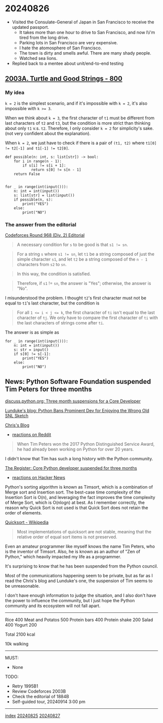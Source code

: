 <head><meta name="viewport" content="width=device-width, initial-scale=1.0, user-scalable=yes" /><meta charset="UTF-8"></head>

# 20240826

- Visited the Consulate-General of Japan in San Francisco to receive the updated passport.
	- It takes more than one hour to drive to San Francisco, and now I\i'm tired from the long drive.
	- Parking lots in San Francisco are very expensive.
	- I hate the atomosphere of San Francisco.
	- The town is dirty and smells awful. There are many shady people.
	- Watched sea lions.
- Replied back to a mentee about unit/end-to-end testing

## [2003A. Turtle and Good Strings - 800](https://codeforces.com/contest/2003/problem/A)

### My idea

`k = 2` is the simplest scenario, and if it\'s impossible with `k = 2`, it\'s also impossible with `k >= 3`.

When we think about `k = 3`, the first character of `t1` must be different from last characters of `t2` and `t3`, but the condition is more strict than thinking about only `t1` v.s. `t2`. Therefore, I only consider `k = 2` for simplicity\'s sake. (not very confident about the explanation).

When `k = 2`, we just have to check if there is a pair of `(t1, t2)` where `t1[0] != t2[-1] and t1[-1] != t2[0]`.

```
def possible(n: int, s: list[str]) -> bool:
    for i in range(n - 1):
        if s[i] != s[i + 1]:
            return s[0] != s[n - 1]
    return False


for _ in range(int(input())):
    n: int = int(input())
    s: list[str] = list(input())
    if possible(n, s):
        print("YES")
    else:
        print("NO")
```

### The answer from the editorial

[Codeforces Round 968 (Div. 2) Editorial](https://codeforces.com/blog/entry/132953)

> A necessary condition for `s` to be good is that `s1 != sn`.

> For a string `s` where `s1 != sn`, let `t1` be a string composed of just the simple character `s1`, and let `t2` be a string composed of the `n - 1` characters from `s2` to `sn`.

> In this way, the condition is satisfied.

> Therefore, if `s1` != `sn`, the answer is "Yes"; otherwise, the answer is "No".

I misunderstood the problem. I thought `t2`\'s first character must not be equal to `t1`\'s last character, but the condition is

> For all `1 <= i < j <= k`, the first character of `ti` isn\'t equal to the last character of `tj`. We only have to compare the first character of `ti` with the last characters of strings come after `ti`.

The answer is as simple as

```
for _ in range(int(input())):
    n: int = int(input())
    s: str = input()
    if s[0] != s[-1]:
        print("YES")
    else:
        print("NO")
```

## News: Python Software Foundation suspended Tim Peters for three months

[discuss.python.org: Three month suspensions for a Core Developer](https://discuss.python.org/t/three-month-suspension-for-a-core-developer/60250)

[Lunduke's blog: Python Bans Prominent Dev for Enjoying the Wrong Old SNL Sketch](https://lunduke.locals.com/post/5985667/python-bans-prominent-dev-for-enjoying-the-wrong-old-snl-sketch)

[Chris's Blog](https://chrismcdonough.substack.com/p/the-shameful-defenestration-of-tim)

- [reactions on Reddit](https://www.reddit.com/r/Python/comments/1ep4dbt/the_shameful_defenestration_of_tim/)

> When Tim Peters won the 2017 Python Distinguished Service Award, he had already been working on Python for over 20 years.

I didn\'t know that Tim has such a long history with the Python community.

[The Register: Core Python developer suspended for three months](https://www.theregister.com/2024/08/09/core_python_developer_suspended_coc/)

- [reactions on Hacker News](https://news.ycombinator.com/item?id=41234180)

Python\'s sorting algorithm is known as Timsort, which is a combination of Merge sort and Insertion sort. The best-case time complexity of the Insertion Sort is O(n), and leveraging the fact improves the time complexity of Merge Sort, which is O(nlogn) at best. As I remember correctly, the reason why Quick Sort is not used is that Quick Sort does not retain the order of elements.

[Quicksort - Wikipedia](https://en.wikipedia.org/wiki/Quicksort)

> Most implementations of quicksort are not stable, meaning that the relative order of equal sort items is not preserved.

Even an amateur programmer like myself knows the name Tim Peters, who is the inventor of Timsort. Also, he is known as an author of "Zen of Python," which heavily impacted my life as a programmer.

It\'s surprising to know that he has been suspended from the Python council.

Most of the communications happening seem to be private, but as far as I read the Chris\'s blog and Lunduke\'s one, the suspension of Tim seems to be unreasonable.

I don\'t have enough information to judge the situation, and I also don\'t have the power to influence the community, but I just hope the Python community and its ecosystem will not fall apart.

---

Rice 400
Meat and Potatos 500
Protein bars 400
Protein shake 200
Salad 400
Yogurt 200

Total 2100 kcal

10k walking

---

MUST:

- None

TODO:

- Retry 1995B1
- Review Codeforces 2003B
- Check the editorial of 1884B
- Self-guided tour, 20240914 3:00 pm

---

[index](../../index.html)
[20240825](20240825.html)
[20240827](20240827.html)
